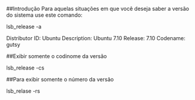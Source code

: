 ##Introdução
Para aquelas situações em que você deseja saber
a versão do sistema use este comando:


   lsb_release -a

   Distributor ID: Ubuntu
   Description:    Ubuntu 7.10
   Release:        7.10
   Codename:       gutsy

##Exibir somente o codinome da versão

lsb_release -cs

##Para exibir somente o número da versão

lsb_relase -rs
